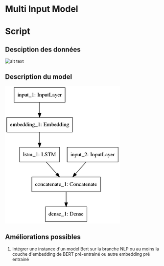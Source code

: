 # Multi Input Model

# Script

## Desciption des données

![alt text](https://github.com/LauraBreton-leonard/PRD/blob/main/NER/MULTI_INPUT_MODEL/IMAGES/bbox.png=250x250)
## Description du model

![alt text](https://github.com/LauraBreton-leonard/PRD/blob/main/NER/MULTI_INPUT_MODEL/IMAGES/schemaModel.png?raw=true)
## Améliorations possibles
1) Intégrer une instance d'un model Bert sur la branche NLP ou au moins la couche d'embedding de BERT pré-entrainé ou autre embedding pré entrainé
